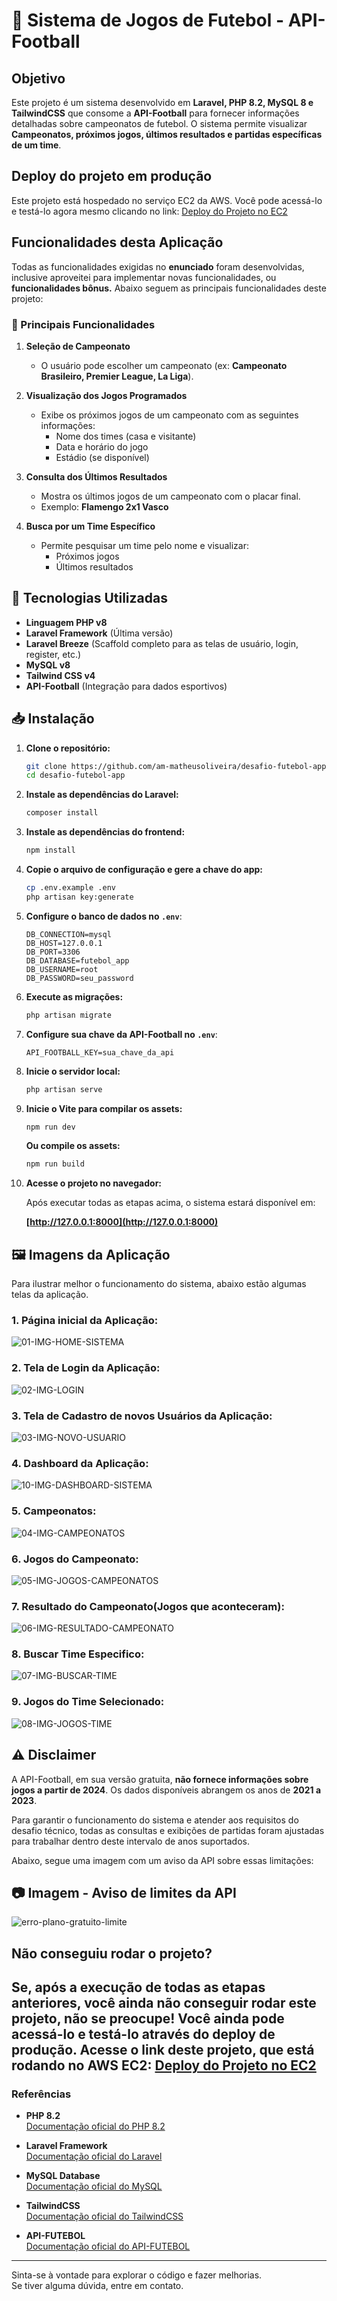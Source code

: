 # 📌 Sistema de Jogos de Futebol - API-Football

## Objetivo

Este projeto é um sistema desenvolvido em **Laravel, PHP 8.2, MySQL 8 e TailwindCSS** que consome a **API-Football** para fornecer informações detalhadas sobre campeonatos de futebol. O sistema permite visualizar **Campeonatos, próximos jogos, últimos resultados e partidas específicas de um time**.

## Deploy do projeto em produção
Este projeto está hospedado no serviço EC2 da AWS. Você pode acessá-lo e testá-lo agora mesmo clicando no link: [Deploy do Projeto no EC2](https://tinyurl.com/desafio-futebol-app)

## Funcionalidades desta Aplicação
Todas as funcionalidades exigidas no **enunciado** foram desenvolvidas, inclusive aproveitei para implementar novas funcionalidades, ou **funcionalidades bônus.** Abaixo seguem as principais funcionalidades deste projeto:

### 🎯 Principais Funcionalidades

1. **Seleção de Campeonato**

   - O usuário pode escolher um campeonato (ex: **Campeonato Brasileiro, Premier League, La Liga**).

2. **Visualização dos Jogos Programados**

   - Exibe os próximos jogos de um campeonato com as seguintes informações:
     - Nome dos times (casa e visitante)
     - Data e horário do jogo
     - Estádio (se disponível)

3. **Consulta dos Últimos Resultados**

   - Mostra os últimos jogos de um campeonato com o placar final.
   - Exemplo: **Flamengo 2x1 Vasco**

4. **Busca por um Time Específico**

   - Permite pesquisar um time pelo nome e visualizar:
     - Próximos jogos
     - Últimos resultados

## 🚀 Tecnologias Utilizadas
- **Linguagem PHP v8**
- **Laravel Framework** (Última versão)
- **Laravel Breeze** (Scaffold completo para as telas de usuário, login, register, etc.)
- **MySQL v8**
- **Tailwind CSS v4**
- **API-Football** (Integração para dados esportivos)

## 📥 Instalação

1. **Clone o repositório:**

   ```sh
   git clone https://github.com/am-matheusoliveira/desafio-futebol-app.git
   cd desafio-futebol-app
   ```

2. **Instale as dependências do Laravel:**

   ```sh
   composer install
   ```

3. **Instale as dependências do frontend:**

   ```sh
   npm install
   ```

4. **Copie o arquivo de configuração e gere a chave do app:**

   ```sh
   cp .env.example .env
   php artisan key:generate
   ```

5. **Configure o banco de dados no `.env`**:

   ```env
   DB_CONNECTION=mysql
   DB_HOST=127.0.0.1
   DB_PORT=3306
   DB_DATABASE=futebol_app
   DB_USERNAME=root
   DB_PASSWORD=seu_password
   ```

6. **Execute as migrações:**

   ```sh
   php artisan migrate
   ```

7. **Configure sua chave da API-Football no `.env`**:

   ```env
   API_FOOTBALL_KEY=sua_chave_da_api
   ```

8. **Inicie o servidor local:**

   ```sh
   php artisan serve
   ```

9. **Inicie o Vite para compilar os assets:**

   ```sh
   npm run dev
   ```
   **Ou compile os assets:**
   
    ```sh
    npm run build
    ```   

10. **Acesse o projeto no navegador:**
   
    Após executar todas as etapas acima, o sistema estará disponível em:
   
    **[http://127.0.0.1:8000](http://127.0.0.1:8000)**

## 🖼️ Imagens da Aplicação

Para ilustrar melhor o funcionamento do sistema, abaixo estão algumas telas da aplicação.

### 1. Página inicial da Aplicação:

![01-IMG-HOME-SISTEMA](https://github.com/user-attachments/assets/e2bd97ce-eb5f-4653-8c9a-eeda1e53caa9)

### 2. Tela de Login da Aplicação:

![02-IMG-LOGIN](https://github.com/user-attachments/assets/48df4a0b-7922-4402-bd56-c00f04025abd)

### 3. Tela de Cadastro de novos Usuários da Aplicação:

![03-IMG-NOVO-USUARIO](https://github.com/user-attachments/assets/880b9549-d116-4fb0-9a88-5ca004fa050c)

### 4. Dashboard da Aplicação:

![10-IMG-DASHBOARD-SISTEMA](https://github.com/user-attachments/assets/1ed3edd0-6d29-437b-a653-4818f385c80d)

### 5. Campeonatos:

![04-IMG-CAMPEONATOS](https://github.com/user-attachments/assets/a89e1ed8-e3a3-4963-91d6-258ace83c9c7)

### 6. Jogos do Campeonato:

![05-IMG-JOGOS-CAMPEONATOS](https://github.com/user-attachments/assets/4d0df645-a240-4807-b452-055479a0ba8b)

### 7. Resultado do Campeonato(Jogos que aconteceram):

![06-IMG-RESULTADO-CAMPEONATO](https://github.com/user-attachments/assets/f67d7024-c712-42c1-95d9-5dc290850c9f)

### 8. Buscar Time Especifico:

![07-IMG-BUSCAR-TIME](https://github.com/user-attachments/assets/b3235bb0-d48b-486d-b5e8-f3aae51b25f0)

### 9. Jogos do Time Selecionado:

![08-IMG-JOGOS-TIME](https://github.com/user-attachments/assets/bddd268a-1f4d-4d67-8a1b-ccccd019257d)

## ⚠️ Disclaimer

A API-Football, em sua versão gratuita, **não fornece informações sobre jogos a partir de 2024**. Os dados disponíveis abrangem os anos de **2021 a 2023**. 

Para garantir o funcionamento do sistema e atender aos requisitos do desafio técnico, todas as consultas e exibições de partidas foram ajustadas para trabalhar dentro deste intervalo de anos suportados. 

Abaixo, segue uma imagem com um aviso da API sobre essas limitações:

## 📷 Imagem - Aviso de limites da API
![erro-plano-gratuito-limite](https://github.com/user-attachments/assets/489a62a4-2d40-4c85-a9e3-e656792bccba)

## Não conseguiu rodar o projeto? 
<b>Se, após a execução de todas as etapas anteriores, você ainda não conseguir rodar este projeto, não se preocupe! Você ainda pode acessá-lo e testá-lo através do deploy de produção. Acesse o link deste projeto, que está rodando no AWS EC2: [Deploy do Projeto no EC2](https://tinyurl.com/desafio-futebol-app)</b>
---
### Referências

- **PHP 8.2**  
  [Documentação oficial do PHP 8.2](https://www.php.net/releases/8.2/)

- **Laravel Framework**  
  [Documentação oficial do Laravel](https://laravel.com/docs)

- **MySQL Database**  
  [Documentação oficial do MySQL](https://dev.mysql.com/doc/refman/8.0/en/)

- **TailwindCSS**  
  [Documentação oficial do TailwindCSS](https://tailwindcss.com/docs/installation/using-vite)

- **API-FUTEBOL**  
  [Documentação oficial do API-FUTEBOL](https://www.api-football.com/documentation-v3)
  
---
Sinta-se à vontade para explorar o código e fazer melhorias.<br>
Se tiver alguma dúvida, entre em contato.
